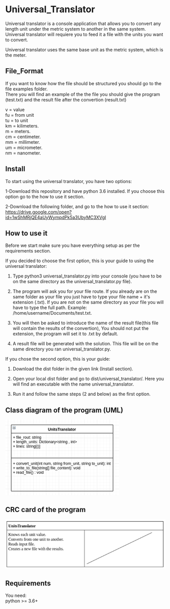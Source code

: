 # Universal_Translator
Universal translator is a console application that allows you to convert any length unit under the metric system to another in the same system. Universal translator will requiere you to feed it a file with the units you want to convert.

Universal translator uses the same base unit as the metric system, which is the meter.

## File_Format
If you want to know how the file should be structured you should go to the file examples folder.  
There you will find an example of the the file you should give the program (test.txt) and the result file after the convertion (result.txt)

v = value   
fu = from unit  
tu = to unit  
km = kilimeters.  
m = meters.  
cm = centimeter.  
mm = millimeter.  
um = micrometer.  
nm = nanometer.  

## Install
To start using the universal translator, you have two options:  

1-Download this repository and have python 3.6 installed. If you choose this option go to the how to use it section.  

2-Download the following folder, and go to the how to use it section:  
https://drive.google.com/open?id=1wShMRjQE4aUyWympdPk5a3UbyMC3XVgI


## How to use it  
Before we start make sure you have everything setup as per the requirements section.   

If you decided to choose the first option, this is your guide to using the universal translator:   

1. Type python3 universal_translator.py into your console (you have to be on the same directory as the universal_translator.py file).   

2. The program will ask you for your file route. If you already are on the same folder as your file you just have to type your file name + it's extension (.txt). If you are not on the same directory as your file you will have to type the full path. Example: /home/username/Documents/test.txt.  

3. You will then be asked to introduce the name of the result file(this file will contain the results of the convertion), You should not put the extension, the program will set it to .txt by default.  

4. A result file will be generated with the solution. This file will be on the same directory you ran universal_translator.py.    

If you chose the second option, this is your guide:

1. Download the dist folder in the given link (Install section).    

2. Open your local dist folder and go to dist/universal_translator/. Here you will find an executable with the name universal_translator.   

3. Run it and follow the same steps (2 and below) as the first option.


## Class diagram of the program (UML)    
![alt text](Diagrams/classDiagram.png "Class Diagram")  



## CRC card of the program    
![alt text](Diagrams/crcTranslator.png "crc diagram")  


## Requirements  
You need:  
python >= 3.6+   
